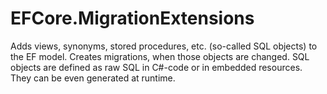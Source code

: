 # EFCore.MigrationExtensions
Adds views, synonyms, stored procedures, etc. (so-called SQL objects) to the EF model. Creates migrations, when those objects are changed. SQL objects are defined as raw SQL in C#-code or in embedded resources. They can be even generated at runtime.
